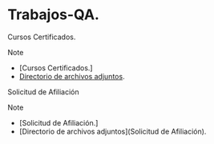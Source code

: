 # Trabajos-QA.
Cursos Certificados. 

> [!NOTE]
> - [Cursos Certificados.]
> - [Directorio de archivos adjuntos](Cursos-certificados).


Solicitud de Afiliación

> [!NOTE]
> - [Solicitud de Afiliación.]
> - [Directorio de archivos adjuntos](Solicitud de Afiliación).









